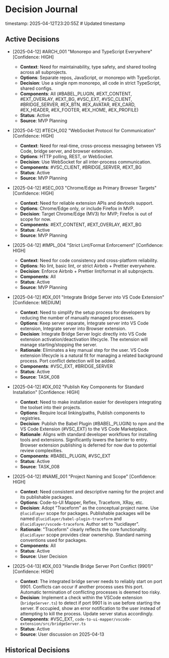 # Decision Journal
timestamp: 2025-04-12T23:20:55Z # Updated timestamp

## Active Decisions

- [2025-04-12] #ARCH_001 "Monorepo and TypeScript Everywhere" [Confidence: HIGH]
  - **Context**: Need for maintainability, type safety, and shared tooling across all subprojects.
  - **Options**: Separate repos, JavaScript, or monorepo with TypeScript.
  - **Decision**: Use a single npm monorepo, all code in strict TypeScript, shared configs.
  - **Components**: All (#BABEL_PLUGIN, #EXT_CONTENT, #EXT_OVERLAY, #EXT_BG, #VSC_EXT, #VSC_CLIENT, #BRIDGE_SERVER, #EX_BTN, #EX_AVATAR, #EX_CARD, #EX_HEADER, #EX_FOOTER, #EX_HOME, #EX_PROFILE)
  - **Status**: Active
  - **Source**: MVP Planning

- [2025-04-12] #TECH_002 "WebSocket Protocol for Communication" [Confidence: HIGH]
  - **Context**: Need for real-time, cross-process messaging between VS Code, bridge server, and browser extension.
  - **Options**: HTTP polling, REST, or WebSocket.
  - **Decision**: Use WebSocket for all inter-process communication.
  - **Components**: #VSC_CLIENT, #BRIDGE_SERVER, #EXT_BG
  - **Status**: Active
  - **Source**: MVP Planning

- [2025-04-12] #SEC_003 "Chrome/Edge as Primary Browser Targets" [Confidence: HIGH]
  - **Context**: Need for reliable extension APIs and devtools support.
  - **Options**: Chrome/Edge only, or include Firefox in MVP.
  - **Decision**: Target Chrome/Edge (MV3) for MVP; Firefox is out of scope for now.
  - **Components**: #EXT_CONTENT, #EXT_OVERLAY, #EXT_BG
  - **Status**: Active
  - **Source**: MVP Planning

- [2025-04-12] #IMPL_004 "Strict Lint/Format Enforcement" [Confidence: HIGH]
  - **Context**: Need for code consistency and cross-platform reliability.
  - **Options**: No lint, basic lint, or strict Airbnb + Prettier everywhere.
  - **Decision**: Enforce Airbnb + Prettier lint/format in all subprojects.
  - **Components**: All
  - **Status**: Active
  - **Source**: MVP Planning

- [2025-04-12] #DX_001 "Integrate Bridge Server into VS Code Extension" [Confidence: MEDIUM]
  - **Context**: Need to simplify the setup process for developers by reducing the number of manually managed processes.
  - **Options**: Keep server separate, Integrate server into VS Code extension, Integrate server into Browser extension.
  - **Decision**: Integrate Bridge Server logic directly into VS Code extension activation/deactivation lifecycle. The extension will manage starting/stopping the server.
  - **Rationale**: Eliminates a key manual step for the user. VS Code extension lifecycle is a natural fit for managing a related background process. Port conflict detection will be added.
  - **Components**: #VSC_EXT, #BRIDGE_SERVER
  - **Status**: Active
  - **Source**: TASK_008

- [2025-04-12] #DX_002 "Publish Key Components for Standard Installation" [Confidence: HIGH]
  - **Context**: Need to make installation easier for developers integrating the toolset into their projects.
  - **Options**: Require local linking/paths, Publish components to registries.
  - **Decision**: Publish the Babel Plugin (#BABEL_PLUGIN) to npm and the VS Code Extension (#VSC_EXT) to the VS Code Marketplace.
  - **Rationale**: Aligns with standard developer workflows for installing tools and extensions. Significantly lowers the barrier to entry. Browser extension publishing is deferred for now due to potential review complexities.
  - **Components**: #BABEL_PLUGIN, #VSC_EXT
  - **Status**: Active
  - **Source**: TASK_008

- [2025-04-12] #NAME_001 "Project Naming and Scope" [Confidence: HIGH]
  - **Context**: Need consistent and descriptive naming for the project and its publishable packages.
  - **Options**: Code-to-UI Mapper, Reflex, Traceform, XRay, etc.
  - **Decision**: Adopt "Traceform" as the conceptual project name. Use `@lucidlayer` scope for packages. Publishable packages will be named `@lucidlayer/babel-plugin-traceform` and `@lucidlayer/vscode-traceform`. Author set to "lucidlayer".
  - **Rationale**: "Traceform" clearly reflects the core functionality. `@lucidlayer` scope provides clear ownership. Standard naming conventions used for packages.
  - **Components**: All
  - **Status**: Active
  - **Source**: User Decision

- [2025-04-13] #DX_003 "Handle Bridge Server Port Conflict (9901)" [Confidence: HIGH]
  - **Context**: The integrated bridge server needs to reliably start on port 9901. Conflicts can occur if another process uses this port. Automatic termination of conflicting processes is deemed too risky.
  - **Decision**: Implement a check within the VSCode extension (`bridgeServer.ts`) to detect if port 9901 is in use before starting the server. If occupied, show an error notification to the user instead of attempting to kill the process. Update server status accordingly.
  - **Components**: #VSC_EXT, `code-to-ui-mapper/vscode-extension/src/bridgeServer.ts`
  - **Status**: Active
  - **Source**: User discussion on 2025-04-13

## Historical Decisions
<!-- List historical decisions here as the project evolves -->
